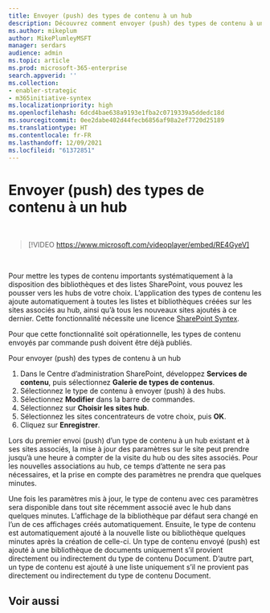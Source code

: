 ```yaml
---
title: Envoyer (push) des types de contenu à un hub
description: Découvrez comment envoyer (push) des types de contenu à un hub
ms.author: mikeplum
author: MikePlumleyMSFT
manager: serdars
audience: admin
ms.topic: article
ms.prod: microsoft-365-enterprise
search.appverid: ''
ms.collection:
- enabler-strategic
- m365initiative-syntex
ms.localizationpriority: high
ms.openlocfilehash: 6dcd4bae638a9193e1fba2c0719339a5ddedc18d
ms.sourcegitcommit: 0ee2dabe402d44fecb6856af98a2ef7720d25189
ms.translationtype: HT
ms.contentlocale: fr-FR
ms.lasthandoff: 12/09/2021
ms.locfileid: "61372851"
---
```

# <a name="push-content-types-to-a-hub"></a>Envoyer (push) des types de contenu à un hub

</br>

> [!VIDEO https://www.microsoft.com/videoplayer/embed/RE4GyeV]  

</br>


Pour mettre les types de contenu importants systématiquement à la disposition des bibliothèques et des listes SharePoint, vous pouvez les pousser vers les hubs de votre choix. L’application des types de contenu les ajoute automatiquement à toutes les listes et bibliothèques créées sur les sites associés au hub, ainsi qu’à tous les nouveaux sites ajoutés à ce dernier. Cette fonctionnalité nécessite une licence [SharePoint Syntex](index.md).

Pour que cette fonctionnalité soit opérationnelle, les types de contenu envoyés par commande push doivent être déjà publiés.

Pour envoyer (push) des types de contenu à un hub

1. Dans le Centre d’administration SharePoint, développez **Services de contenu**, puis sélectionnez **Galerie de types de contenus**.
2. Sélectionnez le type de contenu à envoyer (push) à des hubs.
3. Sélectionnez **Modifier** dans la barre de commandes.
4. Sélectionnez sur **Choisir les sites hub**.
5. Sélectionnez les sites concentrateurs de votre choix, puis **OK**.
6. Cliquez sur **Enregistrer**.

Lors du premier envoi (push) d’un type de contenu à un hub existant et à ses sites associés, la mise à jour des paramètres sur le site peut prendre jusqu’à une heure à compter de la visite du hub ou des sites associés. Pour les nouvelles associations au hub, ce temps d’attente ne sera pas nécessaires, et la prise en compte des paramètres ne prendra que quelques minutes.

Une fois les paramètres mis à jour, le type de contenu avec ces paramètres sera disponible dans tout site récemment associé avec le hub dans quelques minutes. L’affichage de la bibliothèque par défaut sera changé en l’un de ces affichages créés automatiquement. Ensuite, le type de contenu est automatiquement ajouté à la nouvelle liste ou bibliothèque quelques minutes après la création de celle-ci. Un type de contenu envoyé (push) est ajouté à une bibliothèque de documents uniquement s’il provient directement ou indirectement du type de contenu Document. D’autre part, un type de contenu est ajouté à une liste uniquement s’il ne provient pas directement ou indirectement du type de contenu Document.

## <a name="see-also"></a>Voir aussi
